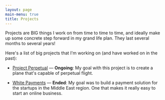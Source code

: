```yaml
---
layout: page
main-menu: true
title: Projects
---
```

Projects are BIG things I work on from time to time to time, and ideally make up some concrete step forward in my grand life plan. They last several months to several years! 

Here's a list of big projects that I'm working on (and have worked on in the past):

- [Project Perpetual](/perpetual) &mdash; **Ongoing**: My goal with this project is to create a plane that's capable of perpetual flight.

- [White Payments](/whitepayments) &mdash; **Ended**: My goal was to build a payment solution for the startups in the Middle East region. One that makes it really easy to start an online business.
